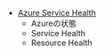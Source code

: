 - [Azure Service Health](mod15-04-azure-service-health.md)
  - Azureの状態
  - Service Health
  - Resource Health

